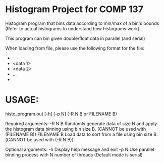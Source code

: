 # Histogram Project for COMP 137

Histogram program that bins data according to min/max of a bin's bounds
(Refer to actual histograms to understand how histograms work)
 
This program can bin given double/float data in parallel (and serial)
 
When loading from file, please use the following format for the file:
* <number of lines of data>
* <data 1>
* <data 2>
* ...
* <data n>

# USAGE:
histo_program.out [-h] [-p N] (-R N B or FILENAME B)

Required arguments:
-R N B		Randomly generate data of size N and apply the histogram 
			data binning using bin size B.
			(CANNOT be used with (FILENAME B))
FILENAME B	Load data to sort from a file using bin size B.
			(CANNOT be used with (-R N B))

Optional arguments:
-h			Display help message and exit
-p N		Use parallel binning process with N number of threads
			(Default mode is serial)
